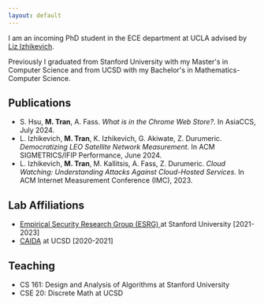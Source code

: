 ```yaml
---
layout: default
---
```


<!-- ## Manda Tran -->

<!-- <img class="profile-picture" src="profile.jpg"> -->

I am an incoming PhD student in the ECE department at UCLA 
advised by [Liz Izhikevich](https://lizizhikevich.github.io/).

Previously I graduated from Stanford University with my Master's in Computer Science
and from UCSD with my Bachelor's in Mathematics-Computer Science.

## Publications

- S. Hsu, **M. Tran**, A. Fass. *What is in the Chrome Web Store?*. In AsiaCCS, July 2024.
- L. Izhikevich, **M. Tran**, K. Izhikevich, G. Akiwate, Z. Durumeric. *Democratizing LEO Satellite Network Measurement*. In ACM SIGMETRICS/IFIP Performance, June 2024.
- L. Izhikevich, **M. Tran**, M. Kallitsis, A. Fass, Z. Durumeric. *Cloud Watching: Understanding Attacks Against Cloud-Hosted Services*. In ACM Internet Measurement Conference (IMC), 2023.

## Lab Affiliations
- [Empirical Security Research Group (ESRG) ](https://esrg.stanford.edu/) at Stanford University [2021-2023]
- [CAIDA](https://www.caida.org/) at UCSD [2020-2021]

## Teaching

- CS 161: Design and Analysis of Algorithms at Stanford University
- CSE 20: Discrete Math at UCSD
